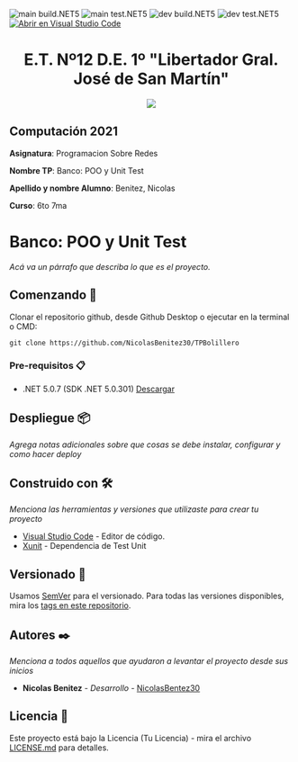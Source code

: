 <!-- Completa abajo cambiando ET12DE1Computacion a tu user|organización y template a tu repo, te recomiendo usar el Find & Replace de tu editor -->
![main build.NET5](https://github.com/NicolasBenitez30/TPBolillero/workflows/main-build.NET5/badge.svg?branch=main) ![main test.NET5](https://github.com/NicolasBenitez30/TPBolillero/workflows/main-test.NET5/badge.svg?branch=main)
![dev build.NET5](https://github.com/NicolasBenitez30/TPBolillero/workflows/dev-build.NET5/badge.svg?branch=dev) ![dev test.NET5](https://github.com/NicolasBenitez30/TPBolillero/workflows/dev-test.NET5/badge.svg?branch=dev)
[![Abrir en Visual Studio Code](https://open.vscode.dev/badges/open-in-vscode.svg)](https://open.vscode.dev/NicolasBenitez30/TPBolillero)
<!-- Borra este comentario y linea después haber cambiado arriba las ocurrencias de tu usuario/repo -->

<h1 align="center">E.T. Nº12 D.E. 1º "Libertador Gral. José de San Martín"</h1>
<p align="center">
  <img src="https://et12.edu.ar/imgs/et12.png">
</p>

## Computación 2021

**Asignatura**: Programacion Sobre Redes

**Nombre TP**:  Banco: POO y Unit Test

**Apellido y nombre Alumno**: Benitez, Nicolas

**Curso**: 6to 7ma

# Banco: POO y Unit Test

_Acá va un párrafo que describa lo que es el proyecto._

## Comenzando 🚀

Clonar el repositorio github, desde Github Desktop o ejecutar en la terminal o CMD:

```
git clone https://github.com/NicolasBenitez30/TPBolillero
```

### Pre-requisitos 📋

- .NET 5.0.7 (SDK .NET 5.0.301) [Descargar](https://dotnet.microsoft.com/download/dotnet/5.0)

## Despliegue 📦

_Agrega notas adicionales sobre que cosas se debe instalar, configurar y como hacer deploy_

## Construido con 🛠️

_Menciona las herramientas y versiones que utilizaste para crear tu proyecto_

* [Visual Studio Code](https://code.visualstudio.com/#alt-downloads) - Editor de código.
* [Xunit](https://www.nuget.org/packages/xunit) - Dependencia de Test Unit

## Versionado 📌

Usamos [SemVer](http://semver.org/) para el versionado. Para todas las versiones disponibles, mira los [tags en este repositorio](https://github.com/NicolasBenitez30/TPBolillero/tags).

## Autores ✒️

_Menciona a todos aquellos que ayudaron a levantar el proyecto desde sus inicios_

* **Nicolas Benitez** - *Desarrollo* - [NicolasBentez30](https://https://github.com/NicolasBenitez30)

## Licencia 📄

Este proyecto está bajo la Licencia (Tu Licencia) - mira el archivo [LICENSE.md](LICENSE.md) para detalles.